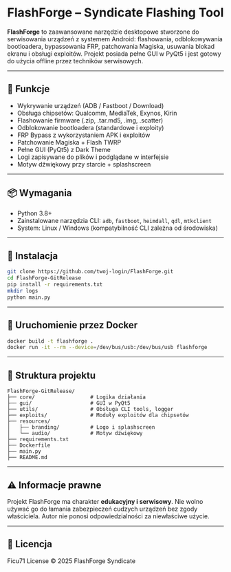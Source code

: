 # FlashForge – Syndicate Flashing Tool

**FlashForge** to zaawansowane narzędzie desktopowe stworzone do serwisowania urządzeń z systemem Android: flashowania, odblokowywania bootloadera, bypassowania FRP, patchowania Magiska, usuwania blokad ekranu i obsługi exploitów. Projekt posiada pełne GUI w PyQt5 i jest gotowy do użycia offline przez techników serwisowych.

---

## 🔧 Funkcje
- Wykrywanie urządzeń (ADB / Fastboot / Download)
- Obsługa chipsetów: Qualcomm, MediaTek, Exynos, Kirin
- Flashowanie firmware (.zip, .tar.md5, .img, .scatter)
- Odblokowanie bootloadera (standardowe i exploity)
- FRP Bypass z wykorzystaniem APK i exploitów
- Patchowanie Magiska + Flash TWRP
- Pełne GUI (PyQt5) z Dark Theme
- Logi zapisywane do plików i podglądane w interfejsie
- Motyw dźwiękowy przy starcie + splashscreen

---

## 📦 Wymagania
- Python 3.8+
- Zainstalowane narzędzia CLI: `adb`, `fastboot`, `heimdall`, `qdl`, `mtkclient`
- System: Linux / Windows (kompatybilność CLI zależna od środowiska)

---

## 🚀 Instalacja

```bash
git clone https://github.com/twoj-login/FlashForge.git
cd FlashForge-GitRelease
pip install -r requirements.txt
mkdir logs
python main.py
```

---

## 🐳 Uruchomienie przez Docker

```bash
docker build -t flashforge .
docker run -it --rm --device=/dev/bus/usb:/dev/bus/usb flashforge
```

---

## 📂 Struktura projektu
```
FlashForge-GitRelease/
├── core/                  # Logika działania
├── gui/                   # GUI w PyQt5
├── utils/                 # Obsługa CLI tools, logger
├── exploits/              # Moduły exploitów dla chipsetów
├── resources/
│   ├── branding/          # Logo i splashscreen
│   └── audio/             # Motyw dźwiękowy
├── requirements.txt
├── Dockerfile
├── main.py
├── README.md
```

---

## ⚠️ Informacje prawne

Projekt FlashForge ma charakter **edukacyjny i serwisowy**. Nie wolno używać go do łamania zabezpieczeń cudzych urządzeń bez zgody właściciela. Autor nie ponosi odpowiedzialności za niewłaściwe użycie.

---

## 🧠 Licencja

Ficu71 License © 2025 FlashForge Syndicate
